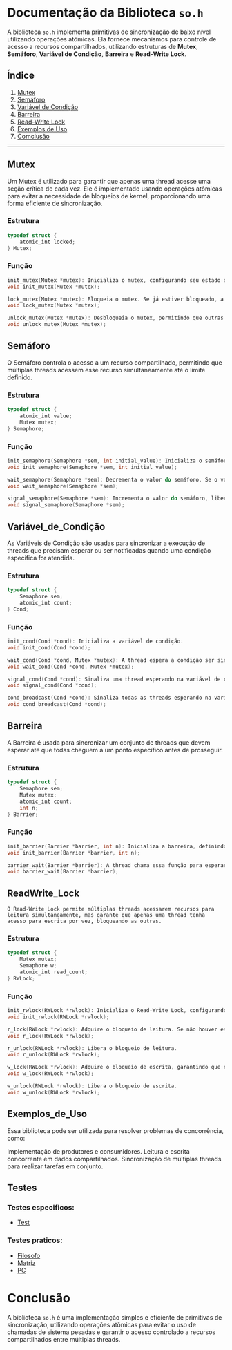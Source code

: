 # Documentação da Biblioteca `so.h`

A biblioteca `so.h` implementa primitivas de sincronização de baixo nível utilizando operações atômicas. Ela fornece mecanismos para controle de acesso a recursos compartilhados, utilizando estruturas de **Mutex**, **Semáforo**, **Variável de Condição**, **Barreira** e **Read-Write Lock**.

## Índice

1. [Mutex](#mutex)
2. [Semáforo](#semáforo)
3. [Variável de Condição](#variável_de_condição)
4. [Barreira](#barreira)
5. [Read-Write Lock](#readWrite_lock)
6. [Exemplos de Uso](#exemplos_de_uso)
7. [Comclusão](#conclusão)

---

## Mutex
Um Mutex é utilizado para garantir que apenas uma thread acesse uma seção crítica de cada vez. Ele é implementado usando operações atômicas para evitar a necessidade de bloqueios de kernel, proporcionando uma forma eficiente de sincronização.

### Estrutura
```c    
typedef struct {
    atomic_int locked;
} Mutex;
```

### Função
```c
init_mutex(Mutex *mutex): Inicializa o mutex, configurando seu estado de bloqueio para 0 (não bloqueado).
void init_mutex(Mutex *mutex);

lock_mutex(Mutex *mutex): Bloqueia o mutex. Se já estiver bloqueado, a thread entra em espera até que o mutex seja liberado.
void lock_mutex(Mutex *mutex);

unlock_mutex(Mutex *mutex): Desbloqueia o mutex, permitindo que outras threads acessem a seção crítica.
void unlock_mutex(Mutex *mutex);
```
## Semáforo
O Semáforo controla o acesso a um recurso compartilhado, permitindo que múltiplas threads acessem esse recurso simultaneamente até o limite definido.

### Estrutura
```c  
typedef struct {
    atomic_int value;
    Mutex mutex;
} Semaphore;
```
### Função
```c 
init_semaphore(Semaphore *sem, int initial_value): Inicializa o semáforo com um valor inicial.
void init_semaphore(Semaphore *sem, int initial_value);

wait_semaphore(Semaphore *sem): Decrementa o valor do semáforo. Se o valor for 0, a thread entra em espera.
void wait_semaphore(Semaphore *sem);

signal_semaphore(Semaphore *sem): Incrementa o valor do semáforo, liberando uma thread bloqueada, se houver.
void signal_semaphore(Semaphore *sem);
```
## Variável_de_Condição
As Variáveis de Condição são usadas para sincronizar a execução de threads que precisam esperar ou ser notificadas quando uma condição específica for atendida.

### Estrutura
```c  
typedef struct {
    Semaphore sem;
    atomic_int count;
} Cond;
```

### Função
```c 
init_cond(Cond *cond): Inicializa a variável de condição.
void init_cond(Cond *cond);

wait_cond(Cond *cond, Mutex *mutex): A thread espera a condição ser sinalizada. O mutex é desbloqueado enquanto a thread espera.
void wait_cond(Cond *cond, Mutex *mutex);

signal_cond(Cond *cond): Sinaliza uma thread esperando na variável de condição.
void signal_cond(Cond *cond);

cond_broadcast(Cond *cond): Sinaliza todas as threads esperando na variável de condição.
void cond_broadcast(Cond *cond);
```
## Barreira
A Barreira é usada para sincronizar um conjunto de threads que devem esperar até que todas cheguem a um ponto específico antes de prosseguir.

### Estrutura
```c  
typedef struct {
    Semaphore sem;
    Mutex mutex;
    atomic_int count;
    int n;
} Barrier;
```
### Função
```c  
init_barrier(Barrier *barrier, int n): Inicializa a barreira, definindo o número de threads que devem esperar por ela.
void init_barrier(Barrier *barrier, int n);

barrier_wait(Barrier *barrier): A thread chama essa função para esperar até que todas as outras threads também chamem. A última thread a chegar libera todas as outras para continuar.
void barrier_wait(Barrier *barrier);
```
## ReadWrite_Lock
    
    O Read-Write Lock permite múltiplas threads acessarem recursos para leitura simultaneamente, mas garante que apenas uma thread tenha acesso para escrita por vez, bloqueando as outras.

### Estrutura
```c  
typedef struct {
    Mutex mutex;
    Semaphore w;
    atomic_int read_count;
} RWLock;
```
### Função
```c 
init_rwlock(RWLock *rwlock): Inicializa o Read-Write Lock, configurando a mutex e o semáforo para controle de escrita.
void init_rwlock(RWLock *rwlock);

r_lock(RWLock *rwlock): Adquire o bloqueio de leitura. Se não houver escritores, várias threads podem adquirir esse bloqueio simultaneamente
void r_lock(RWLock *rwlock);

r_unlock(RWLock *rwlock): Libera o bloqueio de leitura.
void r_unlock(RWLock *rwlock);

w_lock(RWLock *rwlock): Adquire o bloqueio de escrita, garantindo que nenhuma outra thread esteja lendo ou escrevendo.
void w_lock(RWLock *rwlock);

w_unlock(RWLock *rwlock): Libera o bloqueio de escrita.
void w_unlock(RWLock *rwlock);
```

## Exemplos_de_Uso
Essa biblioteca pode ser utilizada para resolver problemas de concorrência, como:

Implementação de produtores e consumidores.
Leitura e escrita concorrente em dados compartilhados.
Sincronização de múltiplas threads para realizar tarefas em conjunto.

## Testes


### Testes especificos: 
- [Test](testeEspecificos/test.c)

### Testes praticos:
- [Filosofo](testePratico/Filosofos.c)
- [Matriz](testePratico/MatrizesParalela.c)
- [PC](testePratico/ProdutorConsumidor.c)

# Conclusão
A biblioteca `so.h` é uma implementação simples e eficiente de primitivas de sincronização, utilizando operações atômicas para evitar o uso de chamadas de sistema pesadas e garantir o acesso controlado a recursos compartilhados entre múltiplas threads.